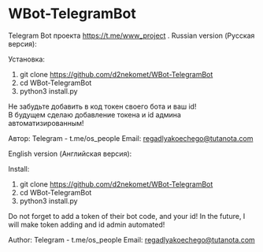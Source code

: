 # WBot-TelegramBot
Telegram Bot проекта https://t.me/www_project . 
Russian version (Русская версия):

Установка:
1. git clone https://github.com/d2nekomet/WBot-TelegramBot
2. cd WBot-TelegramBot
3. python3 install.py

Не забудьте добавить в код токен своего бота и ваш id!    
В будущем сделаю добавление токена и id админа автоматизированным!

Автор:
Telegram - t.me/os_people
Email: regadlyakoechego@tutanota.com    

English version (Английская версия):

Install:    
1. git clone https://github.com/d2nekomet/WBot-TelegramBot
2. cd WBot-TelegramBot
3. python3 install.py    

Do not forget to add a token of their bot code, and your id!
In the future, I will make token adding and id admin automated!    

Author:
Telegram - t.me/os_people
Email: regadlyakoechego@tutanota.com
